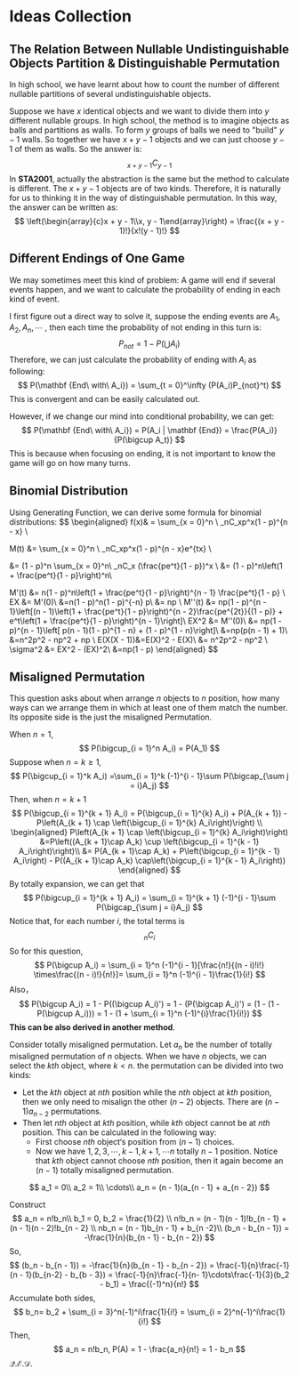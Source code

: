 # Ideas Collection

## The Relation Between Nullable Undistinguishable Objects Partition & Distinguishable Permutation

In high school, we have learnt about how to count the number of different nullable partitions of several undistinguishable objects.

Suppose we have $x$ identical objects and we want to divide them into $y$ different nullable groups. In high school, the method is to imagine objects as balls and partitions as walls. To form $y$ groups of balls we need to "build" $y - 1$ walls. So together we have $x + y - 1$ objects and we can just choose $y - 1$ of them as walls. So the answer is:
$$
_{x + y - 1} C _{y - 1}
$$
In **STA2001**, actually the abstraction is the same but the method to calculate is different. The $x + y - 1$ objects are of two kinds. Therefore, it is naturally for us to thinking it in the way of distinguishable permutation. In this way, the answer can be written as:
$$
\left(\begin{array}{c}x + y - 1\\x, y - 1\end{array}\right) = \frac{(x + y - 1)!}{x!(y - 1)!}
$$

## Different Endings of One Game

We may sometimes meet this kind of problem: A game will end if several events happen, and we want to calculate the probability of ending in each kind of event.

I first figure out a direct way to solve it, suppose the ending events are $A_1, A_2, A_n, \cdots$ , then each time the probability of not ending in this turn is:
$$
P_{not} = 1 - P(\bigcup A_i)
$$
Therefore, we can just calculate the probability of ending with $A_i$ as following:
$$
P(\mathbf {End\ with\ A_i}) = \sum_{t = 0}^\infty (P(A_i)P_{not}^t)
$$
This is convergent and can be easily calculated out.

However, if we change our mind into conditional probability, we can get:
$$
P(\mathbf {End\ with\ A_i}) = P(A_i | \mathbf {End}) = \frac{P(A_i)}{P(\bigcup A_t)}
$$
This is because when focusing on ending, it is not important to know the game will go on how many turns.

## Binomial Distribution

Using Generating Function, we can derive some formula for binomial distributions:
$$
\begin{aligned}
f(x)& = \sum_{x = 0}^n \ _nC_xp^x(1 - p)^{n - x} \\

M(t) &=  \sum_{x = 0}^n \ _nC_xp^x(1 - p)^{n - x}e^{tx} \\

&= (1 - p)^n \sum_{x = 0}^n\ _nC_x (\frac{pe^t}{1 - p})^x \\
&= (1 - p)^n\left(1 + \frac{pe^t}{1 - p}\right)^n\\

M'(t) &= n(1 - p)^n\left(1 + \frac{pe^t}{1 - p}\right)^{n - 1} \frac{pe^t}{1 - p} \\
EX &= M'(0)\\
&=n(1 - p)^n(1 - p)^{-n} p\\
&= np \\
M''(t) &= np(1 - p)^{n - 1}\left[(n - 1)\left(1 + \frac{pe^t}{1 - p}\right)^{n - 2}\frac{pe^{2t}}{(1 - p)} + e^t\left(1 + \frac{pe^t}{1 - p}\right)^{n - 1}\right]\\
EX^2 &= M''(0)\\
&= np(1 - p)^{n - 1}\left[ p(n - 1)(1 - p)^{1 - n} + (1 - p)^{1 - n}\right]\\
&=np(p(n - 1) + 1)\\
&=n^2p^2 - np^2 + np
\\
E(X(X - 1))&=E(X)^2 - E(X)\\
&= n^2p^2 - np^2
\\
\sigma^2 &= EX^2 - (EX)^2\\
&=np(1 - p)
\end{aligned}
$$

## Misaligned Permutation

This question asks about when arrange $n$ objects to $n$ position, how many ways can we arrange them in which at least one of them match the number. Its opposite side is the just the misaligned Permutation.

When $n = 1$, 
$$
P(\bigcup_{i = 1}^n A_i) = P(A_1)
$$
Suppose when $n = k \ge 1$,
$$
P(\bigcup_{i = 1}^k A_i) =\sum_{i = 1}^k (-1)^{i - 1}\sum P(\bigcap_{\sum j = i}A_j)
$$
Then, when $n  = k  + 1$
$$
P(\bigcup_{i = 1}^{k + 1} A_i) = P(\bigcup_{i = 1}^{k} A_i) + P(A_{k + 1}) - P\left(A_{k + 1} \cap \left(\bigcup_{i = 1}^{k} A_i\right)\right) \\
\begin{aligned}
P\left(A_{k + 1} \cap \left(\bigcup_{i = 1}^{k} A_i\right)\right)
&=P\left((A_{k + 1}\cap A_k) \cup \left(\bigcup_{i = 1}^{k - 1} A_i\right)\right)\\
&= P(A_{k + 1}\cap A_k) + P\left(\bigcup_{i = 1}^{k - 1} A_i\right) - P((A_{k + 1}\cap A_k) \cap\left(\bigcup_{i = 1}^{k - 1} A_i\right))
\end{aligned}
$$
By totally expansion, we can get that
$$
P(\bigcup_{i = 1}^{k + 1} A_i) = \sum_{i = 1}^{k + 1} (-1)^{i - 1}\sum P(\bigcap_{\sum j = i}A_j)
$$
Notice that, for each number $i$, the total terms is
$$
_nC_i
$$
So for this question,
$$
P(\bigcup A_i) = \sum_{i = 1}^n (-1)^{i - 1}[\frac{n!}{(n - i)!i!} \times\frac{(n - i)!}{n!}]= \sum_{i = 1}^n (-1)^{i - 1}\frac{1}{i!}
$$
Also，
$$
P(\bigcup A_i) = 1 - P((\bigcup A_i)') = 1 - (P(\bigcap A_i)')  = (1 - (1 - P(\bigcup A_i))) = 1 - (1 + \sum_{i = 1}^n (-1)^{i}\frac{1}{i!})
$$
**This can be also derived in another method**.

Consider totally misaligned permutation. Let $a_n$ be the number of totally misaligned permutation of $n$ objects.  When we have $n$ objects, we can select the $kth$ object, where $k < n$. the permutation can be divided into two kinds:

- Let the $kth$ object at $nth$ position while the $nth$ object at $kth$ position, then we only need to misalign the other $(n - 2)$ objects. There are $(n - 1)a_{n - 2}$ permutations.
- Then let $nth$ object at $kth$ position, while $kth$ object cannot be at $nth$ position. This can be calculated in the following way: 
  - First choose $nth$ object‘s position from $(n - 1)$ choices. 
  - Now we have $1, 2, 3, \cdots, k- 1, k + 1, \cdots n$ totally $n - 1$ position. Notice that $kth$ object cannot choose $nth$ position, then it again become an $(n- 1)$ totally misaligned permutation.

$$
a_1 = 0\\
a_2 = 1\\
\cdots\\
a_n = (n - 1)(a_{n - 1} + a_{n - 2})
$$

Construct 
$$
a_n = n!b_n\\
b_1 = 0, b_2 = \frac{1}{2} \\
n!b_n = (n - 1)(n - 1)!b_{n - 1} + (n - 1)(n - 2)!b_{n - 2} \\
nb_n = (n - 1)b_{n - 1} + b_{n -2}\\
(b_n - b_{n - 1}) = -\frac{1}{n}(b_{n - 1} - b_{n - 2})
$$
So,
$$
(b_n - b_{n - 1}) = -\frac{1}{n}(b_{n - 1} - b_{n - 2}) = \frac{-1}{n}\frac{-1}{n - 1}(b_{n-2} - b_{b - 3}) = \frac{-1}{n}\frac{-1}{n- 1}\cdots\frac{-1}{3}(b_2 - b_1) = \frac{(-1)^n}{n!}
$$
Accumulate both sides,
$$
b_n= b_2 + \sum_{i = 3}^n(-1)^i\frac{1}{i!} = \sum_{i = 2}^n(-1)^i\frac{1}{i!}
$$
Then,
$$
a_n = n!b_n, P(A) = 1 - \frac{a_n}{n!} = 1 - b_n 
$$
$\mathscr{Q.E.D.}$

###   